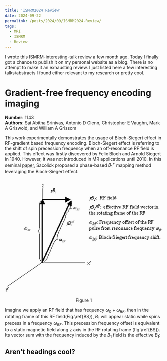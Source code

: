 ```yaml
---
title: 'ISMRM2024 Review'
date: 2024-09-22
permalink: /posts/2024/09/ISMRM2024-Review/
tags:
  - MRI
  - ISMRM
  - Review
---
```


I wrote this ISMRM-interesting-talk review a few month ago. Today I finally got a chance to publish it on my personal website as a blog. There is no attempt to make it an exhausting review. I just listed here a few interesting talks/abstracts I found either relevant to my research or pretty cool.

# Gradient-free frequency encoding imaging
**Number**: 1143
<br>**Authors**: Sai Abitha Srinivas, Antonio D Glenn, Christopher E Vaughn, Mark A Griswold, and William A Grissom<br>

This work experimentally demonstrates the usage of Bloch-Siegert effect in RF-gradient based
frequency encoding. Bloch-Siegert effect is referring to the shift of spin precession frequency when an
off-resonance RF field is applied. This effect was firstly discovered by Felix Bloch and Arnold Siegert
in 1940. However, it was not introduced in MR applications until 2010. In this seminal [paper](https://www.ncbi.nlm.nih.gov/pmc/articles/PMC2933656/), Sacolick
proposed a phase-based $B_1^+$ mapping method leveraging the Bloch-Siegert effect.

<br>![alt text](https://github.com/YongliHe23/yonglihe23.github.io/blob/master/_posts/images/2024-09-22-ismrm24-review/BS_graph.jpg)<br>
<p style="text-align:center;">Figure 1</p>

Imagine we apply an RF field that has frequency $\omega_0+\omega_{RF}$, then in the rotating frame of this RF field(Fig.\ref{BS}), $B_1$ will appear static while spins precess in a frequency $\omega_{RF}$. This precession frequency offset is equivalent to a static magnetic field along z axis in the RF rotating frame (fig.\ref{BS}). Its vector sum with the frequency induced by the $B_1$ field is the effective $B_1$:


Aren't headings cool?
------

